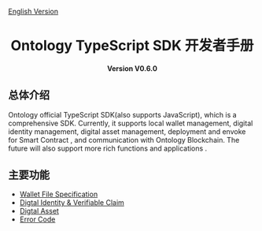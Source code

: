 [English Version](../en/README.md)

<h1 align="center">Ontology TypeScript SDK 开发者手册</h1>
<h4 align="center">Version V0.6.0 </h4>

## 总体介绍

Ontology official TypeScript SDK(also supports JavaScript), which is a comprehensive SDK. Currently, it supports local wallet management, digital identity management, digital asset management,  deployment and envoke for Smart Contract , and communication with Ontology Blockchain. The future will also support more rich functions and applications .

## 主要功能


- [Wallet File Specification](Wallet_File_Specification.md)
- [Digtal Identity & Verifiable Claim](identity_claim.md)
- [Digtal Asset](asset.md)
- [Error Code](errorcode.md)

